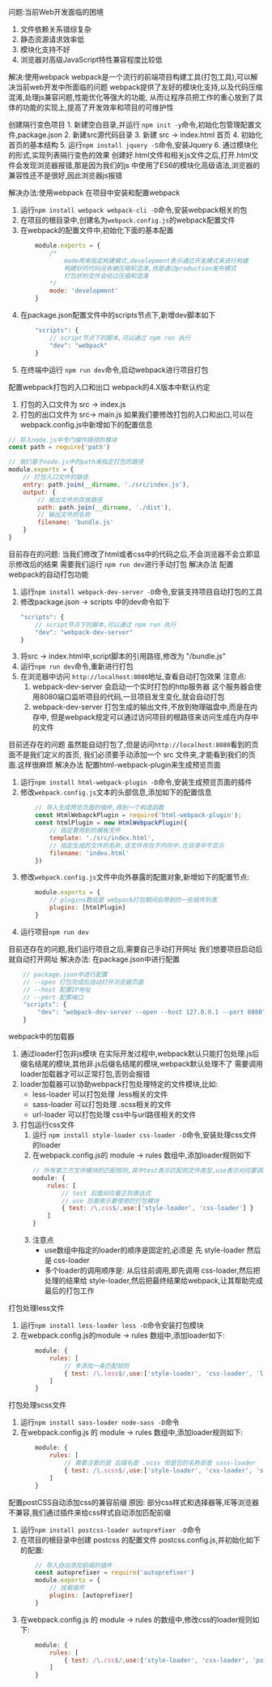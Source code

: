 问题:当前Web开发面临的困境
1. 文件依赖关系错综复杂
2. 静态资源请求效率低
3. 模块化支持不好
4. 浏览器对高级JavaScript特性兼容程度比较低

解决:使用webpack
webpack是一个流行的前端项目构建工具(打包工具),可以解决当前web开发中所面临的问题
webpack提供了友好的模块化支持,以及代码压缩混淆,处理js兼容问题,性能优化等强大的功能,
从而让程序员把工作的重心放到了具体的功能的实现上,提高了开发效率和项目的可维护性


创建隔行变色项目
    1. 新建空白目录,并运行 `npm init -y`命令,初始化包管理配置文件,package.json
    2. 新建src源代码目录
    3. 新建 src -> index.html 首页
    4. 初始化首页的基本结构
    5. 运行`npm install jquery -S`命令,安装Jquery
    6. 通过模块化的形式,实现列表隔行变色的效果
创建好.html文件和相关js文件之后,打开.html文件会发现浏览器报错,那是因为我们的js
中使用了ES6的模块化高级语法,浏览器的兼容性还不是很好,因此浏览器js报错

解决办法:使用webpack
在项目中安装和配置webpack
1. 运行`npm install webpack webpack-cli -D`命令,安装webpack相关的包
2. 在项目的根目录中,创建名为`webpack.config.js`的webpack配置文件
3. 在webpack的配置文件中,初始化下面的基本配置
    ```js
        module.exports = {
            /* 
                mode用来指定构建模式,development表示通过开发模式来进行构建
                构建好的代码没有被压缩和混淆,但是通过production发布模式
                打包好的文件会经过压缩和混淆 
            */
            mode: 'development'
        }
    ```
4. 在package.json配置文件中的scripts节点下,新增dev脚本如下
    ```js
        "scripts": {
            // script节点下的脚本,可以通过 npm run 执行
            "dev": "webpack"
        }
    ```
5. 在终端中运行 `npm run dev`命令,启动webpack进行项目打包


配置webpack打包的入口和出口
webpack的4.X版本中默认约定
1. 打包的入口文件为 src -> index.js
2. 打包的出口文件为 src-> main.js
如果我们要修改打包的入口和出口,可以在webpack.config.js中新增如下的配置信息
```js
// 导入node.js中专门操作路径的模块
const path = require('path')

// 我们基于node.js中的path来指定打包的路径
module.exports = {
    // 打包入口文件的路径
    entry: path.join(__dirname, './src/index.js'),
    output: {
        // 输出文件的存放路径
        path: path.join(__dirname, './dist'),
        // 输出文件的名称
        filename: 'bundle.js'
    }
}
```

目前存在的问题:
    当我们修改了html或者css中的代码之后,不会浏览器不会立即显示修改后的结果
    需要我们运行 `npm run dev`进行手动打包
解决办法
    配置webpack的自动打包功能
1. 运行`npm install webpack-dev-server -D`命令,安装支持项目自动打包的工具
2. 修改package.json -> scripts 中的dev命令如下
    ```js
    "scripts": {
        // script节点下的脚本,可以通过 npm run 执行
        "dev": "webpack-dev-server"
    }
    ```
3. 将src -> index.html中,script脚本的引用路径,修改为 "/bundle.js"
4. 运行`npm run dev`命令,重新进行打包
5. 在浏览器中访问 `http://localhost:8080`地址,查看自动打包效果
注意点:
    1. webpack-dev-server 会启动一个实时打包的http服务器
       这个服务器会使用8080端口监听项目的代码,一旦项目发生变化,就会自动打包
    2. webpack-dev-server 打包生成的输出文件,不放到物理磁盘中,而是在内存中,
       但是webpack规定可以通过访问项目的根路径来访问生成在内存中的文件

目前还存在的问题
    虽然能自动打包了,但是访问`http://localhost:8080`看到的页面不是我们定义的首页,
    我们必须要手动添加一个 src 文件夹,才能看到我们的页面.这样很麻烦
解决办法
    配置html-webpack-plugin来生成预览页面
1. 运行`npm install html-webpack-plugin -D`命令,安装生成预览页面的插件
2. 修改`webpack.config.js`文本的头部信息,添加如下的配置信息
    ```js
        // 导入生成预览页面的插件,得到一个构造函数
        const HtmlWebapckPlugin = require('html-webpack-plugin');
        const htmlPlugin = new HtmlWebpackPlugin({
            // 指定要用到的模板文件
            template: './src/index.html',
            // 指定生成的文件的名称,该文件存在于内存中,在目录中不显示
            filename: 'index.html'
        })
    ```
3. 修改`webpack.config.js`文件中向外暴露的配置对象,新增如下的配置节点:
    ```js
        module.exports = {
            // plugins数组是 webpack打包期间会用到的一些插件列表
            plugins: [htmlPlugin]
        }
    ```
4. 运行项目`npm run dev`

目前还存在的问题,我们运行项目之后,需要自己手动打开网址
我们想要项目启动后就自动打开网址
解决办法:
在package.json中进行配置
```js
    // package.json中进行配置
    // --open 打包完成后自动打开浏览器页面
    // --host 配置IP地址
    // --port 配置端口
    "scripts": {
        "dev": "webpack-dev-server --open --host 127.0.0.1 --port 8888"
    }
```

webpack中的加载器
1. 通过loader打包非js模块
    在实际开发过程中,webpack默认只能打包处理.js后缀名结尾的模块,其他非.js后缀名结尾的模块,webpack默认处理不了
    需要调用loader加载器才可以正常打包,否则会报错
2. loader加载器可以协助webpack打包处理特定的文件模块,比如:
    * less-loader 可以打包处理 .less相关的文件
    * sass-loader 可以打包处理 .scss相关的文件
    * url-loader 可以打包处理 css中与url路径相关的文件
3. 打包运行css文件
    1. 运行 `npm install style-loader css-loader -D`命令,安装处理css文件的loader
    2. 在webpack.config.js的 module -> rules 数组中,添加loader规则如下
        ```js
        // 所有第三方文件模块的匹配规则,其中test表示匹配的文件类型,use表示对应要调用的loader
        module: {
            rules: [
                // test 后面对应着正则表达式
                // use 后面表示要使用的打包模块
                { test: /\.css$/,use:['style-loader', 'css-loader'] }
            ]
        }
        ```
    3. 注意点
        * use数组中指定的loader的顺序是固定的,必须是 先 style-loader 然后是 css-loader
        * 多个loader的调用顺序是: 从后往前调用,即先调用 css-loader,然后把处理的结果给 style-loader,然后把最终结果给webpack,让其帮助完成最后的打包工作

打包处理less文件
1. 运行`npm install less-loader less -D`命令安装打包模块
2. 在webpack.config.js的module -> rules 数组中,添加loader如下:
    ```js
        module: {
            rules: [
                // 多添加一条匹配规则
                { test: /\.less$/,use:['style-loader', 'css-loader', 'less-loader'] }
            ]
        }
    ```

打包处理scss文件
1. 运行`npm install sass-loader node-sass -D`命令
2. 在webpack.config.js 的 module -> rules 数组中,添加loader规则如下:
    ```js
        module: {
            rules: [
                // 需要注意的是 后缀名是 .scss 但是包的名称却是 sass-loader
                { test: /\.scss$/,use:['style-loader', 'css-loader', 'sass-loader'] }
            ]
        }
    ```

配置postCSS自动添加css的兼容前缀
原因: 部分css样式和选择器等,IE等浏览器不兼容,我们通过插件来给css样式自动添加匹配前缀
1. 运行`npm install postcss-loader autoprefixer -D`命令
2. 在项目的根目录中创建 postcss 的配置文件 postcss.config.js,并初始化如下的配置:
    ```js
        // 导入自动添加前缀的插件
        const autoprefixer = require('autoprefixer')
        module.exports = {
            // 挂载插件
            plugins: [autoprefixer]
        }
    ```
3. 在webpack.config.js 的 module -> rules 的数组中,修改css的loader规则如下:
    ```js
        module: {
            rules: [
                { test: /\.css$/,use:['style-loader', 'css-loader', 'postcss-loader'] }
            ]
        }
    ```


    
